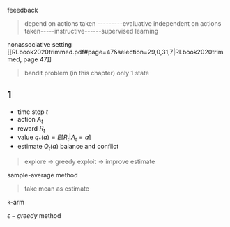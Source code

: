 feeedback
>depend on actions taken ---------evaluative
>independent on actions taken-----instructive------supervised learning

nonassociative setting [[RLbook2020trimmed.pdf#page=47&selection=29,0,31,7|RLbook2020trimmed, page 47]]
>bandit problem (in this chapter)
>only 1 state

## 1 
- time step $t$ 
- action $A_t$ 
- reward $R_t$ 
- value $q_{*}(a)=E[R_t|A_t=a]$
- estimate $Q_t(a)$
balance and conflict
>explore -> greedy
>exploit -> improve estimate

sample-average method
>take mean as estimate

k-arm

$\epsilon-greedy$ method


